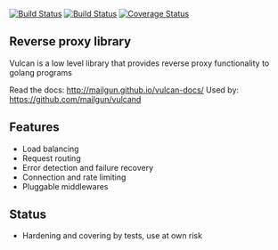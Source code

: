 [![Build Status](https://travis-ci.org/mailgun/vulcan.png)](https://travis-ci.org/mailgun/vulcan)
[![Build Status](https://drone.io/github.com/mailgun/vulcan/status.png)](https://drone.io/github.com/mailgun/vulcan/latest)
[![Coverage Status](https://coveralls.io/repos/mailgun/vulcan/badge.png?branch=master)](https://coveralls.io/r/mailgun/vulcan?branch=master)


Reverse proxy library
----------------------

Vulcan is a low level library that provides reverse proxy functionality to golang programs

Read the docs: http://mailgun.github.io/vulcan-docs/
Used by: https://github.com/mailgun/vulcand

Features
--------

* Load balancing
* Request routing
* Error detection and failure recovery
* Connection and rate limiting
* Pluggable middlewares

Status
------

* Hardening and covering by tests, use at own risk
